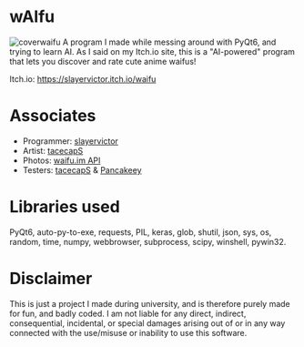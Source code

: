 # wAIfu
![coverwaifu](https://github.com/slayervictor/wAIfu-on-itch/assets/34196360/2a2f0159-9717-4d0a-b2e7-4a89cfa9cf6f)
A program I made while messing around with PyQt6, and trying to learn AI. As I said on my Itch.io site, this is a "AI-powered" program that lets you discover and rate cute anime waifus!

Itch.io: https://slayervictor.itch.io/waifu

# Associates
- Programmer: [slayervictor](https://slayervictor.itch.io/)
- Artist: [tacecapS](https://tacecaps.itch.io/)
- Photos: [waifu.im API](https://waifu.im/)
- Testers: [tacecapS](https://tacecaps.itch.io/) & [Pancakeey](https://pancakeey.itch.io/)

# Libraries used
PyQt6, auto-py-to-exe, requests, PIL, keras, glob, shutil, json, sys, os, random, time, numpy, webbrowser, subprocess, scipy, winshell, pywin32. 

# Disclaimer
This is just a project I made during university, and is therefore purely made for fun, and badly coded. I am not liable for any direct, indirect, consequential, incidental, or special damages arising out of or in any way connected with the use/misuse or inability to use this software.
